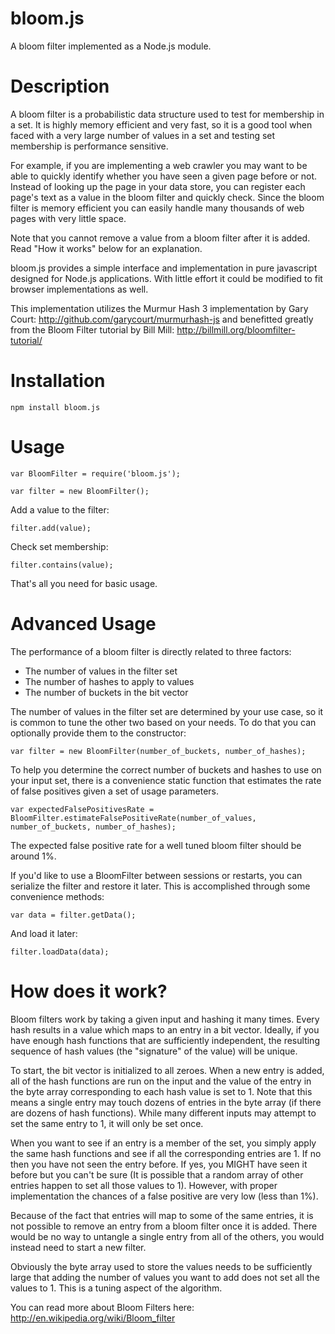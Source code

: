 bloom.js
========

A bloom filter implemented as a Node.js module. 

Description
========
A bloom filter is a probabilistic data structure used to test for membership in a set. It is highly memory efficient and very fast, so it is a good tool when faced with a very large number of values in a set and testing set membership is performance sensitive.  

For example, if you are implementing a web crawler you may want to be able to quickly identify whether you have seen a given page before or not. Instead of looking up the page in your data store, you can register each page's text as a value in the bloom filter and quickly check. Since the bloom filter is memory efficient you can easily handle many thousands of web pages with very little space. 

Note that you cannot remove a value from a bloom filter after it is added. Read "How it works" below for an explanation.

bloom.js provides a simple interface and implementation in pure javascript designed for Node.js applications. With little effort it could be modified to fit browser implementations as well.

This implementation utilizes the Murmur Hash 3 implementation by Gary Court: http://github.com/garycourt/murmurhash-js and benefitted greatly from the Bloom Filter tutorial by Bill Mill: http://billmill.org/bloomfilter-tutorial/

Installation
========
    npm install bloom.js
    
Usage
========
<!-- language: lang-js -->
    var BloomFilter = require('bloom.js');
    
    var filter = new BloomFilter();

Add a value to the filter:
<!-- language: lang-js -->
    filter.add(value); 
    
Check set membership:
<!-- language: lang-js -->
    filter.contains(value);
    
That's all you need for basic usage.

Advanced Usage
========
The performance of a bloom filter is directly related to three factors: 
 * The number of values in the filter set
 * The number of hashes to apply to values
 * The number of buckets in the bit vector
 
The number of values in the filter set are determined by your use case, so it is common to tune the other two based on your needs. To do that you can optionally provide them to the constructor:
<!-- language: lang-js -->
	var filter = new BloomFilter(number_of_buckets, number_of_hashes);
  
To help you determine the correct number of buckets and hashes to use on your input set, there is a convenience static function that estimates the rate of false positives given a set of usage parameters. 
<!-- language: lang-js -->
	var expectedFalsePositivesRate = BloomFilter.estimateFalsePositiveRate(number_of_values, number_of_buckets, number_of_hashes);  
  
The expected false positive rate for a well tuned bloom filter should be around 1%.   
  
If you'd like to use a BloomFilter between sessions or restarts, you can serialize the filter and restore it later. This is accomplished through some convenience methods:
<!-- language: lang-js -->
    var data = filter.getData();
    
And load it later:
<!-- language: lang-js -->
    filter.loadData(data);

How does it work?
========
Bloom filters work by taking a given input and hashing it many times. Every hash results in a value which maps to an entry in a bit vector. Ideally, if you have enough hash functions that are sufficiently independent, the resulting sequence of hash values (the "signature" of the value) will be unique. 

To start, the bit vector is initialized to all zeroes. When a new entry is added, all of the hash functions are run on the input and the value of the entry in the byte array corresponding to each hash value is set to 1. Note that this means a single entry may touch dozens of entries in the byte array (if there are dozens of hash functions). While many different inputs may attempt to set the same entry to 1, it will only be set once. 

When you want to see if an entry is a member of the set, you simply apply the same hash functions and see if all the corresponding entries are 1. If no then you have not seen the entry before. If yes, you MIGHT have seen it before but you can't be sure (It is possible that a random array of other entries happen to set all those values to 1). However, with proper implementation the chances of a false positive are very low (less than 1%). 

Because of the fact that entries will map to some of the same entries, it is not possible to remove an entry from a bloom filter once it is added. There would be no way to untangle a single entry from all of the others, you would instead need to start a new filter.

Obviously the byte array used to store the values needs to be sufficiently large that adding the number of values you want to add does not set all the values to 1. This is a tuning aspect of the algorithm.

You can read more about Bloom Filters here: http://en.wikipedia.org/wiki/Bloom_filter
